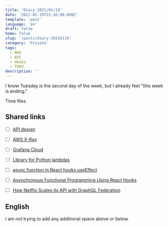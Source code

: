 ```yaml
---
title: 'Diary 2021/01/19'
date: '2021-01-19T22:16:00.000Z'
template: 'post'
language: 'en'
draft: false
home: false
slug: '/posts/diary-20210119'
category: 'Private'
tags:
  - AWS
  - API
  - Hooks
  - TODO
description: ''
---
```


I know Tuesday is the second day of the week, but I already feel "this week is ending."

Time flies.

## Shared links

- [ ] [API design](https://medium.com/better-practices/api-specifications-d87588ac874)<br/>
- [ ] [AWS X-Ray](https://docs.aws.amazon.com/xray/latest/devguide/xray-gettingstarted.html)<br/>
- [ ] [Grafana Cloud](https://www.infoq.com/news/2021/01/grafana-cloud-free-tier/)<br/>
- [ ] [Library for Python lambdas](https://awslabs.github.io/aws-lambda-powertools-python/)<br />

- [ ] [async function in React hooks useEffect](https://medium.com/javascript-in-plain-english/how-to-use-async-function-in-react-hook-useeffect-typescript-js-6204a788a435)<br />
- [ ] [Asynchronous Functional Programming Using React Hooks](https://medium.com/capbase-engineering/asynchronous-functional-programming-using-react-hooks-e51a748e6869)<br />
- [ ] [How Netflix Scales its API with GraphQL Federation](https://netflixtechblog.com/how-netflix-scales-its-api-with-graphql-federation-part-1-ae3557c187e2)<br />

## English

I am not trying to add any additional space above or below.
